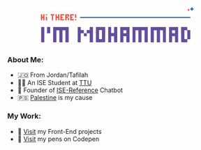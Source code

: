 <h1 align='center'>
    <img src='./logo.svg' height=80px>
</h1>

### About Me:
* 🇯🇴 From Jordan/Tafilah
* 👨‍🎓 An ISE Student at [TTU](http://www.ttu.edu.jo)
* 🦾 Founder of [ISE-Reference](https://t.me/ise_reference_bot) Chatbot
* 🇵🇸 [Palestine](https://twitter.com/hashtag/FreePalestine) is my cause

### My Work:
- 🚀 [Visit](https://github.com/mohammadjarabah/Front-End-Projects) my Front-End projects
- 🌱 [Visit](https://codepen.io/mohammadjarabah) my pens on Codepen
<!-- - ⭐ [Visit]() my personal website -->
